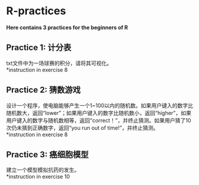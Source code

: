 
# R-practices

**Here contains 3 practices for the beginners of R**

## Practice 1: 计分表
txt文件中为一场球赛的积分，请将其可视化。<br>
\*instruction in exercise 8

## Practice 2: 猜数游戏
设计一个程序，使电脑能够产生一个1~100以内的随机数。如果用户键入的数字比随机数大，返回“lower”；如果用户键入的数字比随机数小，返回“higher”，如果用户键入的数字与随机数相等，返回“correct！”，并终止猜测。如果用户猜了10次仍未猜到正确数字，返回“you run out of time!”，并终止猜测。<br>
\*instruction in exercise 8

## Practice 3: 癌细胞模型 
建立一个模型模拟抗药的发生。<br>
\*instruction in exercise 10
